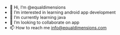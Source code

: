 - 👋 Hi, I’m @equaldimensions
- 👀 I’m interested in learning android app development
- 🌱 I’m currently learning java
- 💞️ I’m looking to collaborate on app
- 📫 How to reach me info@equaldimensions.com

<!---
equaldimensions/equaldimensions is a ✨ special ✨ repository because its `README.md` (this file) appears on your GitHub profile.
You can click the Preview link to take a look at your changes.
--->

